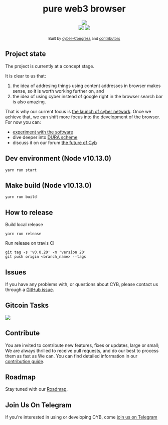 
<h1 align="center">
pure web3 browser
</h1>

<div align="center">
  <img src="/readme.png"></a>
</div>


<div align="center">
<img src="https://img.shields.io/github/release/cybercongress/cyb.svg?style=flat-square&longCache=true">
<img src="https://img.shields.io/github/license/cybercongress/cyb.svg?style=flat-square&longCache=true">
</div>


<div align="center">
  <img src="https://img.shields.io/github/contributors/cybercongress/cyb.svg?style=flat-square&longCache=true" alt="">
   <img src="https://img.shields.io/badge/contributions-welcome-orange.svg?style=flat-square&longCache=true" alt="" />
</div>

<div align="center">
  <sub>Built by
  <a href="https://twitter.com/cyber_devs">cyber•Congress</a> and
  <a href="https://github.com/cybercongress/chaingear/graphs/contributors">
    contributors
  </a>
</div>


## Project state

The project is currently at a concept stage.

It is clear to us that:
1. the idea of addresing things using content addresses in browser makes sense, so it is worth working further on, and
2. the idea of using cyber instead of google right in the browser search bar is also amazing.

That is why our current focus is [the launch of cyber network](https://github.com/cybercongress/launch-kit). Once we achieve that, we can shift more focus into the development of the browser. For now you can:
- [experiment with the software](https://github.com/cybercongress/cyb/releases)
- dive deeper into [DURA scheme](https://cybercongress.ai/docs/cyb/dura/)
- discuss it on our forum [the future of Cyb](https://ai.cybercongress.ai/t/the-vision-of-cyb/24)


## Dev environment (Node v10.13.0)
```
yarn run start
```

## Make build (Node v10.13.0)
```
yarn run build
```


## How to release
Build local release
```
yarn run release
```

Run release on travis CI
```
git tag -s 'v0.0.20' -m 'version 20'
git push origin <branch_name> --tags
```

## Issues

If you have any problems with, or questions about CYB, please contact us through a
[GitHub issue](https://github.com/cybercongress/cyb/issues).

## Gitcoin Tasks
<a href="https://gitcoin.co/explorer?q=cyb">
    <img src="https://gitcoin.co/funding/embed?repo=https://github.com/cybercongress/cyb">
</a>

## Contribute

You are invited to contribute new features, fixes or updates, large or small; We are always thrilled to receive pull
requests, and do our best to process them as fast as We can. You can find detailed information in our
[contribution guide](./CONTRIBUTION.md).

## Roadmap

Stay tuned with our [Roadmap](https://github.com/orgs/cybercongress/projects/1).

## Join Us On Telegram

If you're interested in using or developing CYB, come [join us on Telegram](https://t.me/fuckgoogle)
